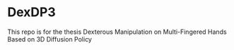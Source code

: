 # DexDP3
This repo is for the thesis Dexterous Manipulation on Multi-Fingered Hands Based on 3D Diffusion Policy
